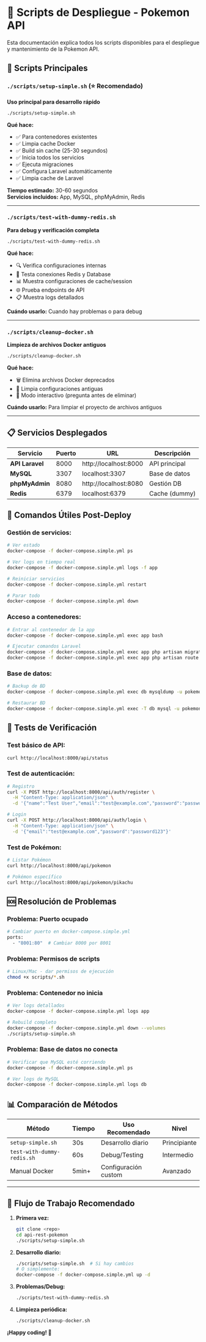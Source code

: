 # 📝 Scripts de Despliegue - Pokemon API

Esta documentación explica todos los scripts disponibles para el despliegue y mantenimiento de la Pokemon API.

## 🚀 Scripts Principales

### `./scripts/setup-simple.sh` (⭐ Recomendado)

**Uso principal para desarrollo rápido**

```bash
./scripts/setup-simple.sh
```

**Qué hace:**

-   ✅ Para contenedores existentes
-   ✅ Limpia cache Docker
-   ✅ Build sin cache (25-30 segundos)
-   ✅ Inicia todos los servicios
-   ✅ Ejecuta migraciones
-   ✅ Configura Laravel automáticamente
-   ✅ Limpia cache de Laravel

**Tiempo estimado:** 30-60 segundos  
**Servicios incluidos:** App, MySQL, phpMyAdmin, Redis

---

### `./scripts/test-with-dummy-redis.sh`

**Para debug y verificación completa**

```bash
./scripts/test-with-dummy-redis.sh
```

**Qué hace:**

-   🔍 Verifica configuraciones internas
-   🧪 Testa conexiones Redis y Database
-   📊 Muestra configuraciones de cache/session
-   🌐 Prueba endpoints de API
-   📋 Muestra logs detallados

**Cuándo usarlo:** Cuando hay problemas o para debug

---

### `./scripts/cleanup-docker.sh`

**Limpieza de archivos Docker antiguos**

```bash
./scripts/cleanup-docker.sh
```

**Qué hace:**

-   🗑️ Elimina archivos Docker deprecados
-   📁 Limpia configuraciones antiguas
-   🧹 Modo interactivo (pregunta antes de eliminar)

**Cuándo usarlo:** Para limpiar el proyecto de archivos antiguos

---

## 📋 Servicios Desplegados

| Servicio        | Puerto | URL                   | Descripción   |
| --------------- | ------ | --------------------- | ------------- |
| **API Laravel** | 8000   | http://localhost:8000 | API principal |
| **MySQL**       | 3307   | localhost:3307        | Base de datos |
| **phpMyAdmin**  | 8080   | http://localhost:8080 | Gestión DB    |
| **Redis**       | 6379   | localhost:6379        | Cache (dummy) |

## 🔧 Comandos Útiles Post-Deploy

### Gestión de servicios:

```bash
# Ver estado
docker-compose -f docker-compose.simple.yml ps

# Ver logs en tiempo real
docker-compose -f docker-compose.simple.yml logs -f app

# Reiniciar servicios
docker-compose -f docker-compose.simple.yml restart

# Parar todo
docker-compose -f docker-compose.simple.yml down
```

### Acceso a contenedores:

```bash
# Entrar al contenedor de la app
docker-compose -f docker-compose.simple.yml exec app bash

# Ejecutar comandos Laravel
docker-compose -f docker-compose.simple.yml exec app php artisan migrate:status
docker-compose -f docker-compose.simple.yml exec app php artisan route:list
```

### Base de datos:

```bash
# Backup de BD
docker-compose -f docker-compose.simple.yml exec db mysqldump -u pokemon_user -ppokemon_password pokemon_api > backup.sql

# Restaurar BD
docker-compose -f docker-compose.simple.yml exec -T db mysql -u pokemon_user -ppokemon_password pokemon_api < backup.sql
```

## 🧪 Tests de Verificación

### Test básico de API:

```bash
curl http://localhost:8000/api/status
```

### Test de autenticación:

```bash
# Registro
curl -X POST http://localhost:8000/api/auth/register \
  -H "Content-Type: application/json" \
  -d '{"name":"Test User","email":"test@example.com","password":"password123"}'

# Login
curl -X POST http://localhost:8000/api/auth/login \
  -H "Content-Type: application/json" \
  -d '{"email":"test@example.com","password":"password123"}'
```

### Test de Pokémon:

```bash
# Listar Pokémon
curl http://localhost:8000/api/pokemon

# Pokémon específico
curl http://localhost:8000/api/pokemon/pikachu
```

## 🆘 Resolución de Problemas

### Problema: Puerto ocupado

```bash
# Cambiar puerto en docker-compose.simple.yml
ports:
  - "8001:80"  # Cambiar 8000 por 8001
```

### Problema: Permisos de scripts

```bash
# Linux/Mac - dar permisos de ejecución
chmod +x scripts/*.sh
```

### Problema: Contenedor no inicia

```bash
# Ver logs detallados
docker-compose -f docker-compose.simple.yml logs app

# Rebuild completo
docker-compose -f docker-compose.simple.yml down --volumes
./scripts/setup-simple.sh
```

### Problema: Base de datos no conecta

```bash
# Verificar que MySQL esté corriendo
docker-compose -f docker-compose.simple.yml ps

# Ver logs de MySQL
docker-compose -f docker-compose.simple.yml logs db
```

## 📊 Comparación de Métodos

| Método                     | Tiempo | Uso Recomendado      | Nivel        |
| -------------------------- | ------ | -------------------- | ------------ |
| `setup-simple.sh`          | 30s    | Desarrollo diario    | Principiante |
| `test-with-dummy-redis.sh` | 60s    | Debug/Testing        | Intermedio   |
| Manual Docker              | 5min+  | Configuración custom | Avanzado     |

---

## 🎯 Flujo de Trabajo Recomendado

1. **Primera vez:**

    ```bash
    git clone <repo>
    cd api-rest-pokemon
    ./scripts/setup-simple.sh
    ```

2. **Desarrollo diario:**

    ```bash
    ./scripts/setup-simple.sh  # Si hay cambios
    # O simplemente:
    docker-compose -f docker-compose.simple.yml up -d
    ```

3. **Problemas/Debug:**

    ```bash
    ./scripts/test-with-dummy-redis.sh
    ```

4. **Limpieza periódica:**
    ```bash
    ./scripts/cleanup-docker.sh
    ```

**¡Happy coding! 🚀**
